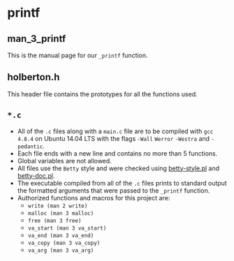 # printf 
## man_3_printf
This is the manual page for our `_printf` function.
## holberton.h
This header file contains the prototypes for all the functions used.
## `*.c`
- All of the `.c` files along with a `main.c` file are to be compiled with `gcc 4.8.4` on Ubuntu 14.04 LTS with the flags `-Wall` `Werror` `-Westra` and `-pedantic`.
- Each file ends with a new line and contains no more than 5 functions.
- Global variables are not allowed.
- All files use the `Betty` style and were checked using [betty-style.pl](https://github.com/holbertonschool/Betty/blob/master/betty-style.pl) and [betty-doc.pl](https://github.com/holbertonschool/Betty/blob/master/betty-doc.pl).
- The executable compiled from all of the `.c` files prints to standard output the formatted arguments that were passed to the `_printf` function.
- Authorized functions and macros for this project are:
	- `write (man 2 write)`
	- `malloc (man 3 malloc)`
	- `free (man 3 free)`
	- `va_start (man 3 va_start)`
	- `va_end (man 3 va_end)`
	- `va_copy (man 3 va_copy)`
	- `va_arg (man 3 va_arg)`

